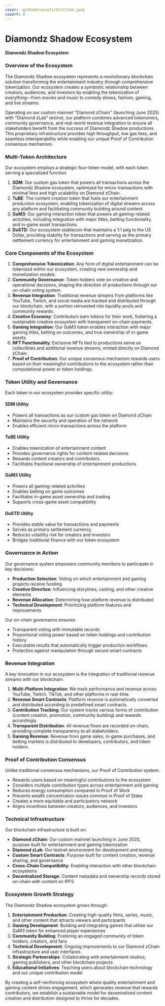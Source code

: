 ```yaml
---
cover: .gitbook/assets/Untitled.jpeg
coverY: 0
---
```


# Diamondz Shadow Ecosystem

#### Diamondz Shadow Ecosystem

### Overview of the Ecosystem

The Diamondz Shadow ecosystem represents a revolutionary blockchain solution transforming the entertainment industry through comprehensive tokenization. Our ecosystem creates a symbiotic relationship between creators, audiences, and investors by enabling the tokenization of everything—from movies and music to comedy shows, fashion, gaming, and live streams.

Operating on our custom mainnet "Diamond zChain" (launching June 2025) with "Diamond zLab" testnet, our platform combines advanced tokenomics, community governance, and real-world revenue integration to ensure all stakeholders benefit from the success of Diamondz Shadow productions. This proprietary infrastructure provides high throughput, low gas fees, and seamless interoperability while enabling our unique Proof of Contribution consensus mechanism.

### Multi-Token Architecture

Our ecosystem employs a strategic four-token model, with each token serving a specialized function:

1. **SDM**: Our custom gas token that powers all transactions across the Diamondz Shadow ecosystem, optimized for micro-transactions with minimal fees and high scalability on Diamond zChain.
2. **TuBE**: The content creation token that fuels our entertainment production ecosystem, enabling tokenization of digital streams across any platform and facilitating community building around content.
3. **GaM3**: Our gaming interaction token that powers all gaming-related activities, including integration with major titles, betting functionality, and in-game asset transactions.
4. **DuSTD**: Our ecosystem stablecoin that maintains a 1:1 peg to the US Dollar, providing stability for transactions and serving as the primary settlement currency for entertainment and gaming monetization.

### Core Components of the Ecosystem

1. **Comprehensive Tokenization**: Any form of digital entertainment can be tokenized within our ecosystem, creating new ownership and monetization models.
2. **Community Governance**: Token holders vote on creative and operational decisions, shaping the direction of productions through our on-chain voting system.
3. **Revenue Integration**: Traditional revenue streams from platforms like YouTube, Twitch, and social media are tracked and distributed through our blockchain, with a portion reinvested into liquidity pools and community rewards.
4. **Creative Economy**: Contributors earn tokens for their work, fostering a sustainable creative ecosystem with transparent on-chain payments.
5. **Gaming Integration**: Our GaM3 token enables interaction with major gaming titles, betting on outcomes, and true ownership of in-game assets.
6. **NFT Functionality**: Exclusive NFTs tied to productions serve as collectibles and additional revenue streams, minted directly on Diamond zChain.
7. **Proof of Contribution**: Our unique consensus mechanism rewards users based on their meaningful contributions to the ecosystem rather than computational power or token holdings.

### Token Utility and Governance

Each token in our ecosystem provides specific utility:

#### SDM Utility

* Powers all transactions as our custom gas token on Diamond zChain
* Maintains the security and operation of the network
* Enables efficient micro-transactions across the platform

#### TuBE Utility

* Enables tokenization of entertainment content
* Provides governance rights for content-related decisions
* Rewards content creators and contributors
* Facilitates fractional ownership of entertainment productions

#### GaM3 Utility

* Powers all gaming-related activities
* Enables betting on game outcomes
* Facilitates in-game asset ownership and trading
* Supports cross-game asset compatibility

#### DuSTD Utility

* Provides stable value for transactions and payments
* Serves as primary settlement currency
* Reduces volatility risk for creators and investors
* Bridges traditional finance with our token ecosystem

### Governance in Action

Our governance system empowers community members to participate in key decisions:

* **Production Selection**: Voting on which entertainment and gaming projects receive funding
* **Creative Direction**: Influencing storylines, casting, and other creative elements
* **Revenue Allocation**: Determining how platform revenue is distributed
* **Technical Development**: Prioritizing platform features and improvements

Our on-chain governance ensures:

* Transparent voting with immutable records
* Proportional voting power based on token holdings and contribution history
* Executable results that automatically trigger production workflows
* Protection against manipulation through secure smart contracts

### Revenue Integration

A key innovation in our ecosystem is the integration of traditional revenue streams with our blockchain:

1. **Multi-Platform Integration**: We track performance and revenue across YouTube, Twitch, TikTok, and other platforms in real-time.
2. **Revenue Smart Contracts**: Platform revenue is automatically converted and distributed according to predefined smart contracts.
3. **Contribution Tracking**: Our system tracks various forms of contribution (content creation, promotion, community building) and rewards accordingly.
4. **Transparent Distribution**: All revenue flows are recorded on-chain, providing complete transparency to all stakeholders.
5. **Gaming Revenue**: Revenue from game sales, in-game purchases, and betting markets is distributed to developers, contributors, and token holders.

### Proof of Contribution Consensus

Unlike traditional consensus mechanisms, our Proof of Contribution system:

* Rewards users based on meaningful contributions to the ecosystem
* Considers multiple contribution types across entertainment and gaming
* Reduces energy consumption compared to Proof of Work
* Prevents wealth concentration issues common in Proof of Stake
* Creates a more equitable and participatory network
* Aligns incentives between creators, audiences, and investors

### Technical Infrastructure

Our blockchain infrastructure is built on:

* **Diamond zChain**: Our custom mainnet launching in June 2025, purpose-built for entertainment and gaming tokenization
* **Diamond zLab**: Our testnet environment for development and testing
* **Custom Smart Contracts**: Purpose-built for content creation, revenue sharing, and governance
* **Cross-Chain Compatibility**: Enabling interaction with other blockchain ecosystems
* **Decentralized Storage**: Content metadata and ownership records stored on-chain with content on IPFS

### Ecosystem Growth Strategy

The Diamondz Shadow ecosystem grows through:

1. **Entertainment Production**: Creating high-quality films, series, music, and other content that attracts viewers and participants
2. **Gaming Development**: Building and integrating games that utilize our GaM3 token for enhanced player experiences
3. **Community Building**: Fostering an engaged community of token holders, creators, and fans
4. **Technical Development**: Ongoing improvements to our Diamond zChain infrastructure and user interfaces
5. **Strategic Partnerships**: Collaborating with entertainment studios, gaming publishers, and other blockchain projects
6. **Educational Initiatives**: Teaching users about blockchain technology and our unique contribution model

By creating a self-reinforcing ecosystem where quality entertainment and gaming content drives engagement, which generates revenue that rewards contributors, we establish a sustainable model for decentralized content creation and distribution designed to thrive for decades.
